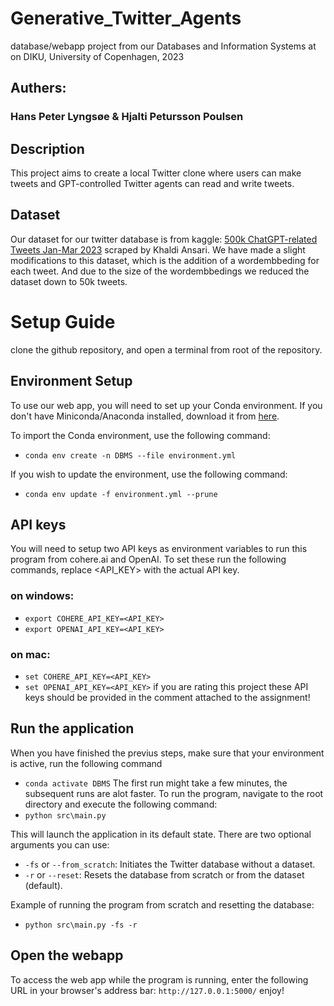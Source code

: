 # Generative_Twitter_Agents
database/webapp project from our Databases and Information Systems at on DIKU, University of Copenhagen, 2023

## Authers:
### Hans Peter Lyngsøe & Hjalti Petursson Poulsen

## Description
This project aims to create a local Twitter clone where users can make tweets and GPT-controlled Twitter agents can read and write tweets.

## Dataset
Our dataset for our twitter database is from kaggle: [500k ChatGPT-related Tweets Jan-Mar 2023](https://www.kaggle.com/datasets/khalidryder777/500k-chatgpt-tweets-jan-mar-2023) scraped by Khaldi Ansari. We have made a slight modifications to this dataset, which is the addition of a wordembbeding for each tweet. And due to the size of the wordembbedings we reduced the dataset down to 50k tweets.

# Setup Guide
clone the github repository, and open a terminal from root of the repository.

## Environment Setup
To use our web app, you will need to set up your Conda environment. If you don't have Miniconda/Anaconda installed, download it from [here](https://docs.conda.io/en/main/miniconda.html).

To import the Conda environment, use the following command:
- `conda env create -n DBMS --file environment.yml`

If you wish to update the environment, use the following command:
- `conda env update -f environment.yml --prune`

## API keys
You will need to setup two API keys as environment variables to run this program from cohere.ai and OpenAI.
To set these run the following commands, replace <API_KEY> with the actual API key. 

### on windows:
- `export COHERE_API_KEY=<API_KEY>`
- `export OPENAI_API_KEY=<API_KEY>`
### on mac:
- `set COHERE_API_KEY=<API_KEY>`
- `set OPENAI_API_KEY=<API_KEY>`
if you are rating this project these API keys should be provided in the comment attached to the assignment!

## Run the application
When you have finished the previus steps, make sure that your environment is active, run the following command
- `conda activate DBMS`
The first run might take a few minutes, the subsequent runs are alot faster.
To run the program, navigate to the root directory and execute the following command:
- `python src\main.py`

This will launch the application in its default state. There are two optional arguments you can use:
- `-fs` or `--from_scratch`: Initiates the Twitter database without a dataset.
- `-r` or `--reset`: Resets the database from scratch or from the dataset (default).

Example of running the program from scratch and resetting the database:
- `python src\main.py -fs -r`

## Open the webapp
To access the web app while the program is running, enter the following URL in your browser's address bar: `http://127.0.0.1:5000/` enjoy!
